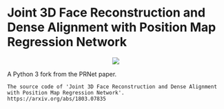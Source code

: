 # Joint 3D Face Reconstruction and Dense Alignment with Position Map Regression Network

<p align="center"> 
<img src="Docs/images/prnet.gif">
</p>

A Python 3 fork from the PRNet paper.

```The source code of 'Joint 3D Face Reconstruction and Dense Alignment with Position Map Regression Network'. https://arxiv.org/abs/1803.07835```
